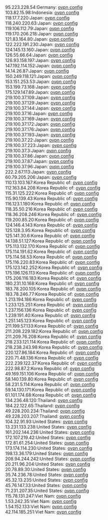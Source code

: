 95.223.228.54:Germany: [ovpn config](vpn/95_223_228_54.ovpn)  
103.82.15.98:Indonesia: [ovpn config](vpn/103_82_15_98.ovpn)  
118.17.7.220:Japan: [ovpn config](vpn/118_17_7_220.ovpn)  
118.240.220.63:Japan: [ovpn config](vpn/118_240_220_63.ovpn)  
119.106.112.79:Japan: [ovpn config](vpn/119_106_112_79.ovpn)  
119.170.206.218:Japan: [ovpn config](vpn/119_170_206_218.ovpn)  
121.83.164.80:Japan: [ovpn config](vpn/121_83_164_80.ovpn)  
122.222.191.230:Japan: [ovpn config](vpn/122_222_191_230.ovpn)  
124.145.13.160:Japan: [ovpn config](vpn/124_145_13_160.ovpn)  
126.55.66.64:Japan: [ovpn config](vpn/126_55_66_64.ovpn)  
126.93.158.197:Japan: [ovpn config](vpn/126_93_158_197.ovpn)  
147.192.114.152:Japan: [ovpn config](vpn/147_192_114_152.ovpn)  
14.14.26.87:Japan: [ovpn config](vpn/14_14_26_87.ovpn)  
150.249.118.121:Japan: [ovpn config](vpn/150_249_118_121.ovpn)  
153.151.253.53:Japan: [ovpn config](vpn/153_151_253_53.ovpn)  
153.199.73.168:Japan: [ovpn config](vpn/153_199_73_168.ovpn)  
175.129.147.89:Japan: [ovpn config](vpn/175_129_147_89.ovpn)  
219.100.37.109:Japan: [ovpn config](vpn/219_100_37_109.ovpn)  
219.100.37.129:Japan: [ovpn config](vpn/219_100_37_129.ovpn)  
219.100.37.144:Japan: [ovpn config](vpn/219_100_37_144.ovpn)  
219.100.37.16:Japan: [ovpn config](vpn/219_100_37_16.ovpn)  
219.100.37.169:Japan: [ovpn config](vpn/219_100_37_169.ovpn)  
219.100.37.172:Japan: [ovpn config](vpn/219_100_37_172.ovpn)  
219.100.37.176:Japan: [ovpn config](vpn/219_100_37_176.ovpn)  
219.100.37.193:Japan: [ovpn config](vpn/219_100_37_193.ovpn)  
219.100.37.22:Japan: [ovpn config](vpn/219_100_37_22.ovpn)  
219.100.37.223:Japan: [ovpn config](vpn/219_100_37_223.ovpn)  
219.100.37.3:Japan: [ovpn config](vpn/219_100_37_3.ovpn)  
219.100.37.86:Japan: [ovpn config](vpn/219_100_37_86.ovpn)  
219.100.37.87:Japan: [ovpn config](vpn/219_100_37_87.ovpn)  
219.100.37.96:Japan: [ovpn config](vpn/219_100_37_96.ovpn)  
222.2.67.113:Japan: [ovpn config](vpn/222_2_67_113.ovpn)  
60.79.205.206:Japan: [ovpn config](vpn/60_79_205_206.ovpn)  
110.13.103.167:Korea Republic of: [ovpn config](vpn/110_13_103_167.ovpn)  
112.163.84.208:Korea Republic of: [ovpn config](vpn/112_163_84_208.ovpn)  
115.31.125.222:Korea Republic of: [ovpn config](vpn/115_31_125_222.ovpn)  
115.90.139.43:Korea Republic of: [ovpn config](vpn/115_90_139_43.ovpn)  
116.123.1.180:Korea Republic of: [ovpn config](vpn/116_123_1_180.ovpn)  
118.35.50.216:Korea Republic of: [ovpn config](vpn/118_35_50_216.ovpn)  
118.36.208.246:Korea Republic of: [ovpn config](vpn/118_36_208_246.ovpn)  
119.200.85.20:Korea Republic of: [ovpn config](vpn/119_200_85_20.ovpn)  
124.146.4.143:Korea Republic of: [ovpn config](vpn/124_146_4_143.ovpn)  
125.128.3.95:Korea Republic of: [ovpn config](vpn/125_128_3_95.ovpn)  
125.141.30.6:Korea Republic of: [ovpn config](vpn/125_141_30_6.ovpn)  
14.138.51.127:Korea Republic of: [ovpn config](vpn/14_138_51_127.ovpn)  
175.113.132.170:Korea Republic of: [ovpn config](vpn/175_113_132_170.ovpn)  
175.114.191.62:Korea Republic of: [ovpn config](vpn/175_114_191_62.ovpn)  
175.114.58.53:Korea Republic of: [ovpn config](vpn/175_114_58_53.ovpn)  
175.116.220.83:Korea Republic of: [ovpn config](vpn/175_116_220_83.ovpn)  
175.123.142.252:Korea Republic of: [ovpn config](vpn/175_123_142_252.ovpn)  
175.196.126.113:Korea Republic of: [ovpn config](vpn/175_196_126_113.ovpn)  
175.206.116.183:Korea Republic of: [ovpn config](vpn/175_206_116_183.ovpn)  
180.231.10.168:Korea Republic of: [ovpn config](vpn/180_231_10_168.ovpn)  
183.78.200.105:Korea Republic of: [ovpn config](vpn/183_78_200_105.ovpn)  
183.78.246.77:Korea Republic of: [ovpn config](vpn/183_78_246_77.ovpn)  
1.213.194.186:Korea Republic of: [ovpn config](vpn/1_213_194_186.ovpn)  
1.233.125.251:Korea Republic of: [ovpn config](vpn/1_233_125_251.ovpn)  
1.237.156.136:Korea Republic of: [ovpn config](vpn/1_237_156_136.ovpn)  
1.239.191.40:Korea Republic of: [ovpn config](vpn/1_239_191_40.ovpn)  
1.251.145.123:Korea Republic of: [ovpn config](vpn/1_251_145_123.ovpn)  
211.199.57.133:Korea Republic of: [ovpn config](vpn/211_199_57_133.ovpn)  
211.208.229.182:Korea Republic of: [ovpn config](vpn/211_208_229_182.ovpn)  
211.209.76.208:Korea Republic of: [ovpn config](vpn/211_209_76_208.ovpn)  
218.233.121.114:Korea Republic of: [ovpn config](vpn/218_233_121_114.ovpn)  
218.238.243.98:Korea Republic of: [ovpn config](vpn/218_238_243_98.ovpn)  
220.127.86.184:Korea Republic of: [ovpn config](vpn/220_127_86_184.ovpn)  
220.71.48.136:Korea Republic of: [ovpn config](vpn/220_71_48_136.ovpn)  
222.239.122.37:Korea Republic of: [ovpn config](vpn/222_239_122_37.ovpn)  
222.98.87.2:Korea Republic of: [ovpn config](vpn/222_98_87_2.ovpn)  
49.169.151.106:Korea Republic of: [ovpn config](vpn/49_169_151_106.ovpn)  
58.140.139.80:Korea Republic of: [ovpn config](vpn/58_140_139_80.ovpn)  
58.231.5.114:Korea Republic of: [ovpn config](vpn/58_231_5_114.ovpn)  
59.14.130.171:Korea Republic of: [ovpn config](vpn/59_14_130_171.ovpn)  
61.101.174.68:Korea Republic of: [ovpn config](vpn/61_101_174_68.ovpn)  
134.236.48.120:Thailand: [ovpn config](vpn/134_236_48_120.ovpn)  
184.22.122.65:Thailand: [ovpn config](vpn/184_22_122_65.ovpn)  
49.228.200.234:Thailand: [ovpn config](vpn/49_228_200_234.ovpn)  
49.228.203.207:Thailand: [ovpn config](vpn/49_228_203_207.ovpn)  
104.32.91.93:United States: [ovpn config](vpn/104_32_91_93.ovpn)  
13.231.133.238:United States: [ovpn config](vpn/13_231_133_238.ovpn)  
161.202.144.236:United States: [ovpn config](vpn/161_202_144_236.ovpn)  
172.107.219.42:United States: [ovpn config](vpn/172_107_219_42.ovpn)  
172.81.61.254:United States: [ovpn config](vpn/172_81_61_254.ovpn)  
173.174.114.230:United States: [ovpn config](vpn/173_174_114_230.ovpn)  
198.13.36.179:United States: [ovpn config](vpn/198_13_36_179.ovpn)  
208.94.244.242:United States: [ovpn config](vpn/208_94_244_242.ovpn)  
20.211.96.204:United States: [ovpn config](vpn/20_211_96_204.ovpn)  
20.78.89.30:United States: [ovpn config](vpn/20_78_89_30.ovpn)  
35.74.236.78:United States: [ovpn config](vpn/35_74_236_78.ovpn)  
45.32.13.235:United States: [ovpn config](vpn/45_32_13_235.ovpn)  
45.76.147.33:United States: [ovpn config](vpn/45_76_147_33.ovpn)  
71.231.207.35:United States: [ovpn config](vpn/71_231_207_35.ovpn)  
115.78.131.247:Viet Nam: [ovpn config](vpn/115_78_131_247.ovpn)  
1.53.242.35:Viet Nam: [ovpn config](vpn/1_53_242_35.ovpn)  
1.54.152.133:Viet Nam: [ovpn config](vpn/1_54_152_133.ovpn)  
42.114.185.251:Viet Nam: [ovpn config](vpn/42_114_185_251.ovpn)  
